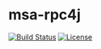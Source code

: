 # msa-rpc4j
[![Build Status](https://travis-ci.org/microcmpt/msa-rpc4j.svg?branch=master)](https://travis-ci.org/microcmpt/msa-rpc4j) [![License](https://img.shields.io/badge/license-Apache%202-4EB1BA.svg)](https://www.apache.org/licenses/LICENSE-2.0.html)

